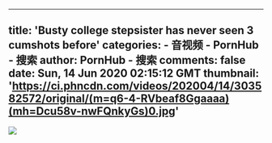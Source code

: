 
---
title: 'Busty college stepsister has never seen 3 cumshots before'
categories: 
    - 音视频
    - PornHub - 搜索
author: PornHub - 搜索
comments: false
date: Sun, 14 Jun 2020 02:15:12 GMT
thumbnail: 'https://ci.phncdn.com/videos/202004/14/303582572/original/(m=q6-4-RVbeaf8Ggaaaa)(mh=Dcu58v-nwFQnkyGs)0.jpg'
---

<div>   
<img src="https://ci.phncdn.com/videos/202004/14/303582572/original/(m=q6-4-RVbeaf8Ggaaaa)(mh=Dcu58v-nwFQnkyGs)0.jpg" referrerpolicy="no-referrer">  
</div>
            